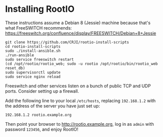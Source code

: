 # Installing RootIO

These instructions assume a Debian 8 (Jessie) machine because that's what
FreeSWITCH recommends:
https://freeswitch.org/confluence/display/FREESWITCH/Debian+8+Jessie

```
git clone https://github.com/CRJI/rootio-install-scripts
cd rootio-install-scripts
sudo ./install-ansible.sh
./run-ansible
sudo service freeswitch restart
(cd /opt/rootio/rootio_web; sudo -u rootio /opt/rootio/bin/rootio_web reset_db)
sudo supervisorctl update
sudo service nginx reload
```

Freeswitch and other services listen on a bunch of public TCP and UDP ports.
Consider setting up a firewall.

Add the following line to your local `/etc/hosts`, replacing `192.168.1.2` with
the address of the server you have just set up:

```
192.168.1.2 rootio.example.org
```

Then point your browser to http://rootio.example.org, log in as `admin` with
password `123456`, and enjoy RootIO!
